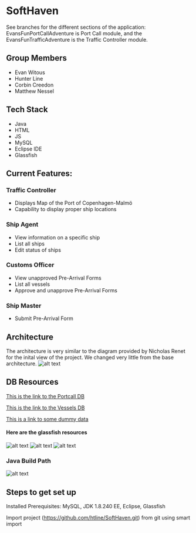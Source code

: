 # SoftHaven
See branches for the different sections of the application: EvansFunPortCallAdventure is Port Call module, and the EvansFunTrafficAdventure is the Traffic Controller module.

## Group Members
* Evan Witous
* Hunter Line
* Corbin Creedon
* Matthew Nessel


## Tech Stack
* Java
* HTML
* JS
* MySQL
* Eclipse IDE
* Glassfish

## Current Features:
### Traffic Controller
* Displays Map of the Port of Copenhagen-Malmö
* Capability to display proper ship locations
### Ship Agent
* View information on a specific ship
* List all ships
* Edit status of ships
### Customs Officer
* View unapproved Pre-Arrival Forms
* List all vessels
* Approve and unapprove Pre-Arrival Forms
### Ship Master
* Submit Pre-Arrival Form

## Architecture
The architecture is very similar to the diagram provided by Nicholas Renet for the inital view of the project. We changed very little from the base architecture. 
![alt text](https://github.com/htline/SoftHaven/blob/master/images/architecture.png "Architecture")

## DB Resources
[This is the link to the Portcall DB](https://github.com/htline/SoftHaven/blob/master/Dummy_Info_Fix.sql)

[This is the link to the Vessels DB](https://github.com/htline/SoftHaven/blob/master/VESSEL-1.1.sql)

[This is a link to some dummy data](https://github.com/htline/SoftHaven/blob/master/Dummy_Info.sql)



#### Here are the glassfish resources

![alt text](https://github.com/htline/SoftHaven/blob/master/images/DenmarkTrafficJDBCResource.png "JDBC Resource")
![alt text](https://github.com/htline/SoftHaven/blob/master/images/DenmarkTrafficJDBCConnectionPool.png "JDBC Connection Pool")
![alt text](https://github.com/htline/SoftHaven/blob/master/images/ConnectionPoolProperties.png "Properties")

### Java Build Path

![alt text](https://github.com/htline/SoftHaven/blob/master/images/JavaBuildPath.png "Java Build Path")

## Steps to get set up

Installed Prerequisites: MySQL, JDK 1.8.240 EE, Eclipse, Glassfish

Import project (https://github.com/htline/SoftHaven.git) from git using smart import
